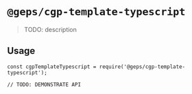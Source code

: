 # `@geps/cgp-template-typescript`

> TODO: description

## Usage

```
const cgpTemplateTypescript = require('@geps/cgp-template-typescript');

// TODO: DEMONSTRATE API
```
